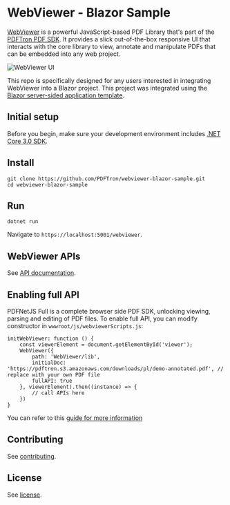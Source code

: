 # WebViewer - Blazor Sample

[WebViewer](https://www.pdftron.com/webviewer) is a powerful JavaScript-based PDF Library that's part of the [PDFTron PDF SDK](https://www.pdftron.com). It provides a slick out-of-the-box responsive UI that interacts with the core library to view, annotate and manipulate PDFs that can be embedded into any web project.

![WebViewer UI](https://www.pdftron.com/downloads/pl/webviewer-ui.png)

This repo is specifically designed for any users interested in integrating WebViewer into a Blazor project. This project was integrated using the [Blazor server-sided application template](https://docs.microsoft.com/en-us/aspnet/core/blazor/get-started?view=aspnetcore-3.0&tabs=visual-studio).

## Initial setup

Before you begin, make sure your development environment includes [.NET Core 3.0 SDK](https://dotnet.microsoft.com/download/dotnet-core/3.0).

## Install

```
git clone https://github.com/PDFTron/webviewer-blazor-sample.git
cd webviewer-blazor-sample
```

## Run

```
dotnet run
```

Navigate to `https://localhost:5001/webviewer`.

## WebViewer APIs

See [API documentation](https://www.pdftron.com/documentation/web/guides/ui/apis).

## Enabling full API

PDFNetJS Full is a complete browser side PDF SDK, unlocking viewing, parsing and editing of PDF files. To enable full API, you can modify constructor in `wwwroot/js/webviewerScripts.js`:

```
initWebViewer: function () {
    const viewerElement = document.getElementById('viewer');
    WebViewer({
        path: 'WebViewer/lib',
        initialDoc: 'https://pdftron.s3.amazonaws.com/downloads/pl/demo-annotated.pdf', // replace with your own PDF file
        fullAPI: true
    }, viewerElement).then((instance) => {
        // call APIs here
    })
}
```

You can refer to this [guide for more information](https://www.pdftron.com/documentation/web/guides/pdfnetjsfull-getting-started)

## Contributing

See [contributing](./CONTRIBUTING.md).

## License

See [license](./LICENSE).
